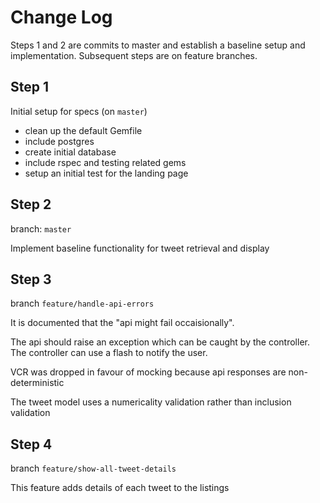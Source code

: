 # Change Log

Steps 1 and 2 are commits to master and establish a baseline setup and implementation.
Subsequent steps are on feature branches.


## Step 1

Initial setup for specs (on `master`)

* clean up the default Gemfile
* include postgres
* create initial database
* include rspec and testing related gems
* setup an initial test for the landing page


## Step 2

branch: `master`

Implement baseline functionality for tweet retrieval and display


## Step 3

branch `feature/handle-api-errors`

It is documented that the "api might fail occaisionally".

The api should raise an exception which can be caught by the controller.
The controller can use a flash to notify the user.

VCR was dropped in favour of mocking because api responses are non-deterministic

The tweet model uses a numericality validation rather than inclusion validation


## Step 4

branch `feature/show-all-tweet-details`

This feature adds details of each tweet to the listings
